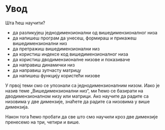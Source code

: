 # Увод

Шта ћеш научити?

- да разликујеш једнодимензионални од вишедимензионалног низа
- да напишеш програм да унесеш, формираш и прикажеш вишедимензионални низ
- да претражиш вишедимензионални низ
- да користиш индексе код вишедимензионалног низа
- да користиш дводимензионалне низове и показиваче
- да направиш динамички низ
- да направиш зупчасту матрицу
- да напишеш функцију користећи низове

У првој теми смо се упознали са једнодимензионалним низом. Иако је назив теме
„Вишедимензионални низ“, ми ћемо се базирати на дводимензионалном низу или
матрици. Ако научите да радите са низовима у две димензије, знаћете да радите
са низовима у више димензија.

Након тога ћемо пробати да све што смо научили кроз две димензије пренесемо на
три, четири и више.
